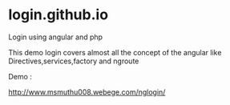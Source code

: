 # login.github.io
Login using angular and php

This demo login covers almost all the  concept of the angular like Directives,services,factory and ngroute


Demo :

http://www.msmuthu008.webege.com/nglogin/
